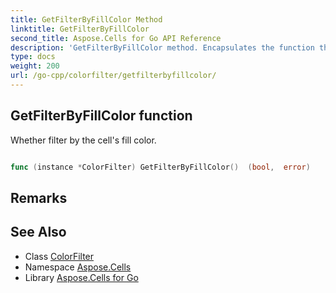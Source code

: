 ```yaml
---
title: GetFilterByFillColor Method 
linktitle: GetFilterByFillColor
second_title: Aspose.Cells for Go API Reference
description: 'GetFilterByFillColor method. Encapsulates the function that represents getfilterbyfillcolor in Go.'
type: docs
weight: 200
url: /go-cpp/colorfilter/getfilterbyfillcolor/
---
```


## GetFilterByFillColor function

Whether filter by the cell's fill color.

```go

func (instance *ColorFilter) GetFilterByFillColor()  (bool,  error) 

```

## Remarks


## See Also

* Class [ColorFilter](../)
* Namespace [Aspose.Cells](../../)
* Library [Aspose.Cells for Go](../../../)
